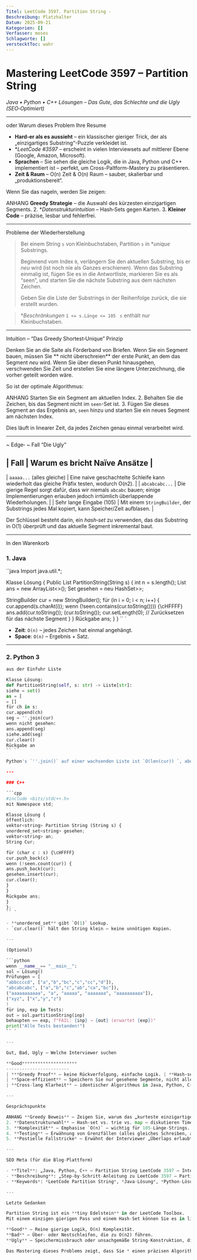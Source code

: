 ```yaml
---
Titel: LeetCode 3597. Partition String -
Beschreibung: Platzhalter
Datum: 2025-09-21
Kategorien: []
Verfasser: moses
Schlagworte: []
verstecktToc: wahr
---
```

# Mastering LeetCode 3597 – **Partition String**
*Java • Python • C++ Lösungen – Das Gute, das Schlechte und die Ugly (SEO‐Optimiert)*

---

oder Warum dieses Problem Ihre Resume

- **Hard‐er als es aussieht** – ein klassischer gieriger Trick, der als „einzigartiges Substring“-Puzzle verkleidet ist.
- **LeetCode #3597* – erscheint in vielen Interviewsets auf mittlerer Ebene (Google, Amazon, Microsoft).
- **Sprachen** – Sie sehen die gleiche Logik, die in Java, Python und C++ implementiert ist – perfekt, um Cross-Paltform-Mastery zu präsentieren.
- **Zeit & Raum** – O(n) Zeit & O(n) Raum – sauber, skalierbar und „produktionsbereit“.

Wenn Sie das nageln, werden Sie zeigen:

ANHANG **Greedy Strategie** – die Auswahl des kürzesten einzigartigen Segments.
2. **Datenstrukturintuition* – Hash‐Sets gegen Karten.
3. **Kleiner Code** – präzise, lesbar und fehlerfrei.

---

Probleme der Wiederherstellung

> Bei einem String `s` von Kleinbuchstaben, Partition `s` in **unique* Substrings.
>
> Beginnend vom Index `0`, verlängern Sie den aktuellen Substring, bis er *neu* wird (ist noch nie als Ganzes erschienen).
> Wenn das Substring einmalig ist, fügen Sie es in die Antwortliste, markieren Sie es als “seen”, und starten Sie die nächste Substring aus dem nächsten Zeichen.
>
> Geben Sie die Liste der Substrings in der Reihenfolge zurück, die sie erstellt wurden.

> **Beschränkungen*
> `1 <= s.Länge <= 105 `
> `s` enthält nur Kleinbuchstaben.

---

Intuition – “Das Greedy Shortest‐Unique” Prinzip

Denken Sie an die Saite als Förderband von Briefen.
Wenn Sie ein Segment bauen, müssen Sie ** nicht überschreien** der erste Punkt, an dem das Segment *neu* wird.
Wenn Sie über diesen Punkt hinausgehen, verschwenden Sie Zeit und erstellen Sie eine längere Unterzeichnung, die vorher geteilt worden wäre.

So ist der optimale Algorithmus:

ANHANG Starten Sie ein Segment am aktuellen Index.
2. Behalten Sie die Zeichen, bis das Segment nicht im `seen`-Set ist.
3. Fügen Sie dieses Segment an das Ergebnis an, `seen` hinzu und starten Sie ein neues Segment am nächsten Index.

Dies läuft in linearer Zeit, da jedes Zeichen genau einmal verarbeitet wird.

---

~ Edge‐ ~ Fall “Die Ugly”

| Fall | Warum es bricht Naïve Ansätze |
---------------------------------------------
| `aaaaa...` (alles gleiche) | Eine naive geschachtelte Schleife kann wiederholt das gleiche Präfix testen, wodurch O(n2). |
| `abcabcabc...` | Die gierige Regel sorgt dafür, dass wir niemals `abcabc` bauen; einige Implementierungen erlauben jedoch irrtümlich überlappende Wiederholungen. |
| Sehr lange Eingabe (105) | Mit einem `StringBuilder`, der Substrings jedes Mal kopiert, kann Speicher/Zeit aufblasen. |

Der Schlüssel besteht darin, ein *hash‐set* zu verwenden, das das Substring in O(1) überprüft und das aktuelle Segment inkremental baut.

---

In den Warenkorb

### 1. Java

``java
Import java.util.*;

Klasse Lösung {
Public List<String> PartitionString(String s) {
int n = s.length();
List<String> ans = new ArrayList<>();
Set<String> gesehen = neu HashSet>>;

StringBuilder cur = new StringBuilder();
für (in i = 0; i < n; i++) {
cur.append(s.charAt(i));
wenn (!seen.contains(cur.toString()))) {\cHFFFF}
ans.add(cur.toString());
(cur.toString());
cur.setLength(0); // Zurücksetzen für das nächste Segment
}
}
Rückgabe ans;
}
}
`` `

- **Zeit**: `O(n)` – jedes Zeichen hat einmal angehängt.
- **Space**: `O(n)` – Ergebnis + Satz.

---

### 2. Python 3

```python
aus der Einfuhr Liste

Klasse Lösung:
def PartitionString(self, s: str) -> Liste[str]:
siehe = set()
as = [
= []
für ch in s:
cur.append(ch)
seg = ''.join(cur)
wenn nicht gesehen:
ans.append(seg)
siehe.add(seg)
cur.clear()
Rückgabe an
`` `

Python's `''.join()` auf einer wachsenden Liste ist `O(len(cur)) `, aber insgesamt noch linear, weil jeder Wagen genau einmal verbunden ist.

---

### C++

```cpp
#include <bits/stdc++.h>
mit Namespace std;

Klasse Lösung {
öffentlich:
vektor<string> Partition String (String s) {
unordered_set<string> gesehen;
vektor<string> an;
String Cur;

für (char c : s) {\cHFFFF}
cur.push_back(c)
wenn (!seen.count(cur)) {
ans.push_back(cur);
gesehen.insert(cur);
cur.clear();
}
}
Rückgabe ans;
}
};
`` `

- **unordered_set** gibt `O(1)` Lookup.
- `cur.clear()` hält den String klein – keine unnötigen Kopien.

---

(Optional)

```python
wenn __name__== "__main__":
sol = Lösung()
Prüfungen = [
"abbccccd", ["a","b","bc","c","cc","d"]),
"abcabcabc", ["a","b","c","ab","ca","bc"]),
("aaaaaaaaaaa", "a", "aaaaa", "aaaaaaa", "aaaaaaaaaa"]),
("xyz", ["x","y","z")
!
für inp, exp in Tests:
out = sol.partitionString(inp)
behaupten == exp, f"FAIL: {inp} → {out} (erwartet {exp})"
print("Alle Tests bestanden!")
`` `

---

Gut, Bad, Ugly – Welche Interviewer suchen

**Good*********************
------------------------
| ***Greedy Proof** – keine Rückverfolgung, einfache Logik. | **Hash‐set missuse** – mit einem `List`, um gesehene Substrings zu verfolgen → `O(n2)`. | **String copying*** – Erstellen einer neuen Zeichenkette kann TLE auf 105 Länge verursachen. |
| **Space‐effizient** – Speichern Sie nur gesehene Segmente, nicht alle Präfixe. | **Excessive Memory** – Vorverlagerung von riesigen Arrays oder `StringBuilder` Kopien. | **Recursive Lösung** – Stack-Überlauf für lange Eingänge. |
| **Cross-lang Klarheit** – identischer Algorithmus in Java, Python, C++. | **Implizite Annahmen** – z.B., dass die Eingabe nur Kleinbuchstaben enthält. **Keine Fehlerbehandlung** – stumm auf leeren Strings (obwohl Einschränkungen es verbieten). |

---

Gesprächspunkte

ANHANG **Greedy Beweis** – Zeigen Sie, warum das „kurteste einzigartige Segment“ optimal ist.
2. **Datenstrukturwahl** – Hash‐set vs. trie vs. map – diskutieren Time trade‐offs.
3. **Komplexität** – Emphasise `O(n)` – wichtig für 105-Länge-Strings.
4. **Testing** – Erwähnung von Grenzfällen (alles gleiches Schreiben, alternierende Muster).
5. **Postielle Fallstricke* – Erwähnt der Interviewer „Überlaps erlaubt?“, klären Sie, dass Wiederholungen ganze Unterstriche sein müssen.

---

SEO Meta (für die Blog-Plattform)

- **Titel**: „Java, Python, C++ – Partition String LeetCode 3597 – Interview‐Ready Solution“
- **Beschreibung**: „Step‐by-Schritt-Anleitung zu LeetCode 3597 – Partition String. Lernen Sie die gierige Strategie, Randfälle und erhalten Sie saubere Java-, Python- und C++-Code für Interviews. „
- **Keywords*: *LeetCode Partition String*, *Java-Lösung*, *Python-Lösung*, *C++-Lösung*, *Greedy algorithm*, *Hash‐set*, *Interview problem*, *Resume Boost*, *Coding interview*.

---

Letzte Gedanken

Partition String ist ein **tiny Edelstein** in der LeetCode Toolbox.
Mit einem einzigen gierigen Pass und einem Hash-Set können Sie es in linearer Zeit lösen, unabhängig von der Eingabegröße.

**Good** – Reine gierige Logik, O(n) Komplexität.
**Bad** – Über- oder Nestschleifen, die zu O(n2) führen.
**Ugly** – Speichermissbrauch oder unsachgemäße String-Konstruktion, die TLE auf großen Daten verursacht.

Das Mastering dieses Problems zeigt, dass Sie * einen präzisen Algorithmus in mehrere Sprachen * übersetzen können, ein Trait jeder Senior Engineer Rekrutierer sucht nach. Glückliche Kodierung – und viel Glück bei Ihrem nächsten Interview!